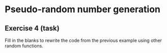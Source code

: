 # Pseudo-random number generation

## Exercise 4 (task)

Fill in the blanks to rewrite the code from the previous example using other random functions.
